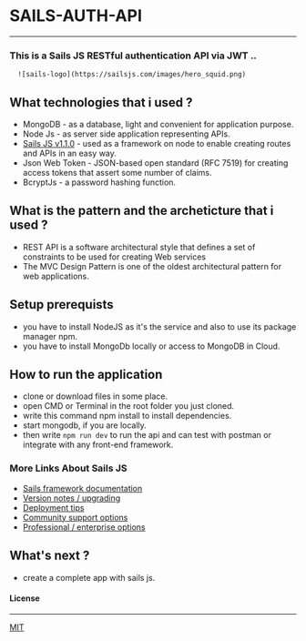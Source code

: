 # SAILS-AUTH-API
---
### This is a Sails JS RESTful authentication API via JWT .. 

      ![sails-logo](https://sailsjs.com/images/hero_squid.png) 

## What technologies that i used ?
 - MongoDB - as a database, light and convenient for application purpose.
 - Node Js - as server side application representing APIs.
 - [Sails JS v1.1.0](https://sailsjs.com) - used as a framework on node to enable creating routes and APIs in an easy way.
 - Json Web Token - JSON-based open standard (RFC 7519) for creating access tokens that assert some number of claims.
 - BcryptJs - a password hashing function.
 
## What is the pattern and the archeticture that i used ?
 - REST API is a software architectural style that defines a set of constraints to be used for creating Web services
 - The MVC Design Pattern is one of the oldest architectural pattern for web applications.

## Setup prerequists
 - you have to install NodeJS as it's the service and also to use its package manager npm.
 - you have to install MongoDb locally or access to MongoDB in Cloud.
 
## How to run the application
 - clone or download files in some place.
 - open CMD or Terminal in the root folder you just cloned.
 - write this command npm install to install dependencies.
 - start mongodb, if you are locally.
 - then write ```npm run dev``` to run the api and can test with postman or integrate with any front-end framework.

### More Links About Sails JS 

+ [Sails framework documentation](https://sailsjs.com/get-started)
+ [Version notes / upgrading](https://sailsjs.com/documentation/upgrading)
+ [Deployment tips](https://sailsjs.com/documentation/concepts/deployment)
+ [Community support options](https://sailsjs.com/support)
+ [Professional / enterprise options](https://sailsjs.com/enterprise)

## What's next ?
 - create a complete app with sails js.

#### License
---
[MIT](https://choosealicense.com/licenses/mit/) 
